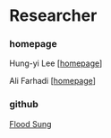 # Researcher

### homepage

Hung-yi Lee \[[homepage](http://speech.ee.ntu.edu.tw/~tlkagk/)\]

Ali Farhadi \[[homepage](https://homes.cs.washington.edu/~ali/)\]

### github

[Flood Sung](https://github.com/floodsung)


